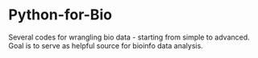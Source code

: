 # Python-for-Bio
Several codes for wrangling bio data - starting from simple to advanced. Goal is to serve as helpful source for bioinfo data analysis.
